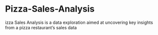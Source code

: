 # Pizza-Sales-Analysis
izza Sales Analysis is a data exploration aimed at uncovering key insights from a pizza restaurant’s sales data
